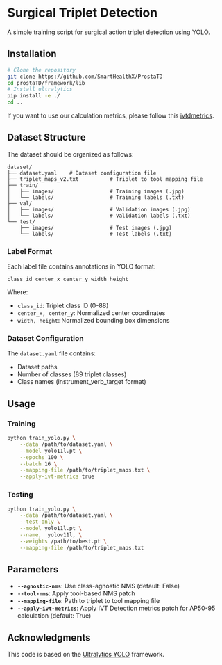 # Surgical Triplet Detection

A simple training script for surgical action triplet detection using YOLO.

## Installation

```bash
# Clone the repository
git clone https://github.com/SmartHealthX/ProstaTD
cd prostaTD/framework/lib
# Install ultralytics
pip install -e ./
cd ..
```
If you want to use our calculation metrics, please follow this [ivtdmetrics](https://github.com/SmartHealthX/ProstaTD/tree/main/framework).

## Dataset Structure

The dataset should be organized as follows:

```
dataset/
├── dataset.yaml    # Dataset configuration file
├── triplet_maps_v2.txt          # Triplet to tool mapping file
├── train/
│   ├── images/                  # Training images (.jpg)
│   └── labels/                  # Training labels (.txt)
├── val/
│   ├── images/                  # Validation images (.jpg)
│   └── labels/                  # Validation labels (.txt)
└── test/
    ├── images/                  # Test images (.jpg)
    └── labels/                  # Test labels (.txt)
```

### Label Format

Each label file contains annotations in YOLO format:
```
class_id center_x center_y width height
```

Where:
- `class_id`: Triplet class ID (0-88)
- `center_x, center_y`: Normalized center coordinates
- `width, height`: Normalized bounding box dimensions

### Dataset Configuration

The `dataset.yaml` file contains:
- Dataset paths
- Number of classes (89 triplet classes)
- Class names (instrument_verb_target format)

## Usage

### Training

```bash
python train_yolo.py \
    --data /path/to/dataset.yaml \
    --model yolo11l.pt \
    --epochs 100 \
    --batch 16 \
    --mapping-file /path/to/triplet_maps.txt \
    --apply-ivt-metrics true
```

### Testing

```bash
python train_yolo.py \
    --data /path/to/dataset.yaml \
    --test-only \
    --model yolo11l.pt \
    --name,  yolov11l, \
    --weights /path/to/best.pt \
    --mapping-file /path/to/triplet_maps.txt
```

## Parameters

- **`--agnostic-nms`**: Use class-agnostic NMS (default: False)
- **`--tool-nms`**: Apply tool-based NMS patch
- **`--mapping-file`**: Path to triplet to tool mapping file
- **`--apply-ivt-metrics`**: Apply IVT Detection metrics patch for AP50-95 calculation (default: True)

## Acknowledgments

This code is based on the [Ultralytics YOLO](https://github.com/ultralytics/ultralytics) framework. 

